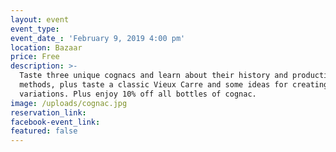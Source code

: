 ```yaml
---
layout: event
event_type:
event_date_: 'February 9, 2019 4:00 pm'
location: Bazaar
price: Free
description: >-
  Taste three unique cognacs and learn about their history and production
  methods, plus taste a classic Vieux Carre and some ideas for creating seasonal
  variations. Plus enjoy 10% off all bottles of cognac.
image: /uploads/cognac.jpg
reservation_link:
facebook-event_link:
featured: false
---
```


